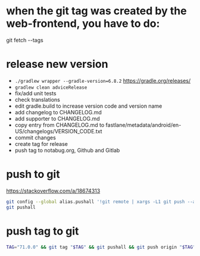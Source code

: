 # when the git tag was created by the web-frontend, you have to do:
git fetch --tags

# release new version
 - `./gradlew wrapper --gradle-version=6.8.2` https://gradle.org/releases/
 - `gradlew clean adviceRelease`
 - fix/add unit tests
 - check translations
 - edit gradle.build to increase version code and version name
 - add changelog to CHANGELOG.md
 - add supporter to CHANGELOG.md
 - copy entry from CHANGELOG.md to fastlane/metadata/android/en-US/changelogs/VERSION_CODE.txt
 - commit changes
 - create tag for release
 - push tag to notabug.org, Github and Gitlab

# push to git
https://stackoverflow.com/a/18674313
````bash
git config --global alias.pushall '!git remote | xargs -L1 git push --all'
git pushall
````

# push tag to git
````bash
TAG="71.0.0" && git tag "$TAG" && git pushall && git push origin "$TAG" && git push github "$TAG" && git push gitlab "$TAG"
````

